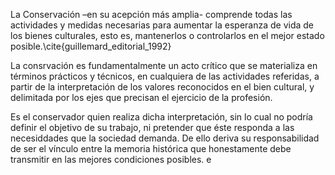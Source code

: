 La Conservación –en su acepción más amplia- comprende todas las actividades y medidas necesarias para aumentar la esperanza de vida de los bienes culturales, esto es, mantenerlos o controlarlos en el mejor estado posible.\cite{guillemard_editorial_1992}

La consrvación es fundamentalmente un acto crítico que se materializa en términos prácticos y técnicos, en cualquiera de las actividades referidas, a partir de la interpretación de los valores reconocidos en el bien cultural, y delimitada por los ejes que precisan el ejercicio de la profesión.

Es el conservador quien realiza dicha interpretación, sin lo cual no podría definir el objetivo de su trabajo, ni pretender que éste responda a las necesiddades que la sociedad demanda. De ello deriva su responsabilidad de ser el vínculo entre la memoria histórica que honestamente debe transmitir en las mejores condiciones posibles. e